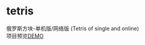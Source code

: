 # tetris
俄罗斯方块-单机版/网络版 (Tetris of single and online)  
项目预览[DEMO](http://gongfuapi.cc/html/tetris/)
